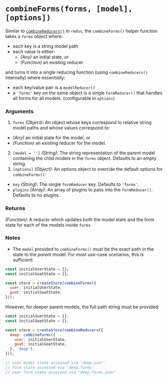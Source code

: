 # `combineForms(forms, [model], [options])`

Similar to [`combineReducers()`](http://redux.js.org/docs/api/combineReducers.html) in `redux`, the `combineForms()` helper function takes a `forms` object where:

- each key is a string model path
- each value is either:
  - _(Any)_ an initial state, or
  - _(Function)_ an existing reducer

and turns it into a single reducing function (using `combineReducers()` internally) where essentially:

- each key/value pair is a `modelReducer()`
- a `'forms'` key on the same object is a single `formReducer()` that handles all forms for all models. (configurable in `options`)

### Arguments

1. `forms` _(Object)_: An object whose keys correspond to relative string model paths and whose values correspond to:
  - _(Any)_ an initial state for the model, or
  - _(Function)_ an existing reducer for the model.
2. `[model = '']` _(String)_: The string representation of the parent model containing the child models in the `forms` object. Defaults to an empty string.
3. `[options]` _(Object)_: An options object to override the default options for `combineForms()`:

  - `key` _(String)_: The single `formReducer` key. Defaults to `'forms'`.
  - `plugins` _(Array<Function>)_: An array of plugins to pass into the `formReducer()`. Defaults to no plugins.

### Returns

_(Function)_: A reducer which updates both the model state and the form state for each of the models inside `forms`.

### Notes

- The `model` provided to `combineForms()` _must_ be the exact path in the state to the _parent_ model. For most use-case scenarios, this is sufficient:

```jsx
const initialUserState = {};
const initialGoatState = {};

const store = createStore(combineForms({
  user: initialUserState,
  goat: initialGoatState,
}));
```

However, for deeper parent models, the full path string must be provided:

```jsx
const initialUserState = {};
const initialGoatState = {};

const store = createStore(combineReducers({
  deep: combineForms({
    user: initialUserState,
    goat: initialGoatState,
  }, 'deep'),
}));

// user model state accessed via 'deep.user'
// form state accessed via 'deep.forms'
// user form state accessed via 'deep.forms.user'
```
